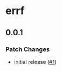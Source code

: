 # errf

## 0.0.1
### Patch Changes


- initial release ([#1](https://github.com/ieedan/errf/pull/1))
